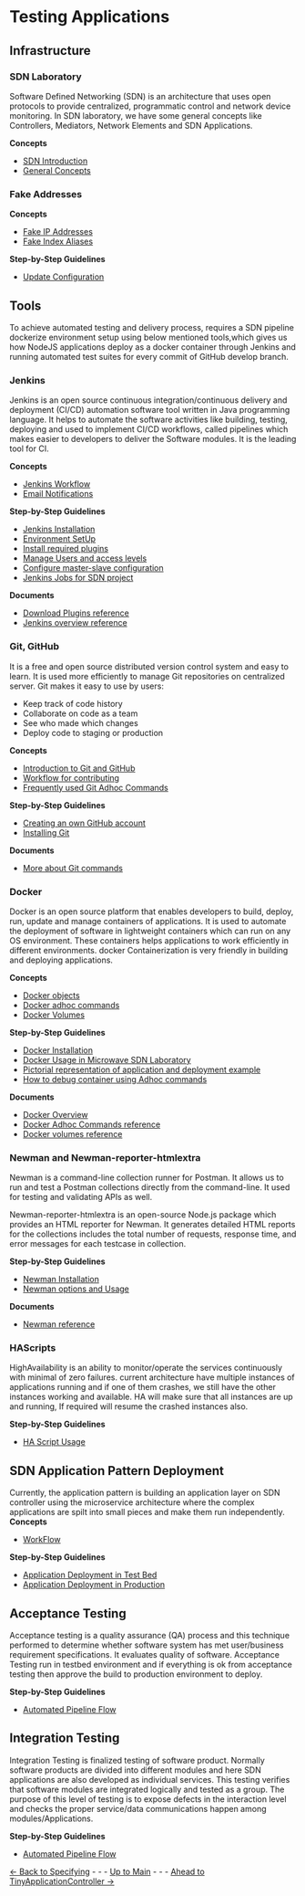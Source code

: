 # Testing Applications
## Infrastructure
### SDN Laboratory
Software Defined Networking (SDN) is an architecture that uses open protocols to provide centralized, programmatic control and network device monitoring. In SDN laboratory, we have some general concepts like Controllers, Mediators, Network Elements and SDN Applications.

**Concepts**
* [SDN Introduction](../Introduction/Introduction.md)
* [General Concepts](./Infrastructure/SdnLaboratory/Overview/OverviewandGeneralConcepts.md)

### Fake Addresses
**Concepts**
* [Fake IP Addresses](./Infrastructure/SdnLaboratory/FakeAddresses/IpAddresses.md)
* [Fake Index Aliases](./Infrastructure/SdnLaboratory/FakeAddresses/IndexAliases.md)

**Step-by-Step Guidelines**
* [Update Configuration](./Infrastructure/SdnLaboratory/IpAddresses/updateconfiguration.md)

## Tools
To achieve automated testing and delivery process, requires a SDN pipeline dockerize environment setup using below mentioned tools,which gives us how NodeJS applications deploy as a docker container through Jenkins and running automated test suites for every commit of GitHub develop branch.
### Jenkins
Jenkins is an open source continuous integration/continuous delivery and deployment (CI/CD) automation software tool written in Java programming language. It helps to automate the software activities like building, testing, deploying and used to implement CI/CD workflows, called pipelines which makes easier to developers to deliver the Software modules. It is the leading tool for CI.

**Concepts**
* [Jenkins Workflow](./Infrastructure/Tools/Jenkins/Jenkinsworkflow.md)
* [Email Notifications](./Infrastructure/Tools/Jenkins/EmailNotificationConfiguration.md)

**Step-by-Step Guidelines**
* [Jenkins Installation](./Infrastructure/Tools/Jenkins/JenkinsInstallation.md)
* [Environment SetUp](./Infrastructure/Tools/Jenkins/EnvironmentSetup.md)
* [Install required plugins](./Infrastructure/Tools/Jenkins/PluginInstallation.md)
* [Manage Users and access levels](./Infrastructure/Tools/Jenkins/ManageUsers.md)
* [Configure master-slave configuration](./Infrastructure/Tools/Jenkins/MasterSlaveConfiguration.md)
* [Jenkins Jobs for SDN project](./Infrastructure/Tools/Jenkins/JenkinsJobsAndSDNDeployment.md)

**Documents**
* [Download Plugins reference](https://updates.jenkins-ci.org/download/plugins/)
* [Jenkins overview reference](https://www.jenkins.io/doc/tutorials)

### Git, GitHub
It is a free and open source distributed version control system and easy to learn. It is used more efficiently to manage Git repositories on centralized server. 
Git makes it easy to use by users:
- Keep track of code history
- Collaborate on code as a team
- See who made which changes
- Deploy code to staging or production

**Concepts**
* [Introduction to Git and GitHub](../PreparingSpecifying/Introduction2Git/Introduction2Git.md)
* [Workflow for contributing](../PreparingSpecifying/WorkflowForContributing/WorkflowForContributing.md)
* [Frequently used Git Adhoc Commands](./Infrastructure/Tools/Git/GitCommands.md)

**Step-by-Step Guidelines**
* [Creating an own GitHub account](../PreparingSpecifying/OwnGitHubAccount/OwnGitHubAccount.md)
* [Installing Git](../PreparingSpecifying/InstallingGit/InstallingGit.md)

 **Documents**
* [More about Git commands](https://docs.github.com/en/get-started/using-git/about-git ) 

### Docker
Docker is an open source platform that enables developers to build, deploy, run, update and manage containers of applications. It is used to automate the deployment of software in lightweight containers which can run on any OS environment. These containers helps applications to work efficiently in different environments. docker Containerization is very friendly in building and deploying applications.

**Concepts**
* [Docker objects](./Infrastructure/Tools/Docker/DockerIntroduction.md#docker-objects)
* [Docker adhoc commands](./Infrastructure/Tools/Docker/DockerUsefulCommands.md)
* [Docker Volumes](./Infrastructure/Tools/Docker/DockerVolumes.md)

**Step-by-Step Guidelines**
* [Docker Installation](./Infrastructure/Tools/Docker/Installation.md)
* [Docker Usage in Microwave SDN Laboratory](./Infrastructure/Tools/Docker/UtilizationInSDN.md)
* [Pictorial representation of application and deployment example](./Infrastructure/Tools/Docker/UtilizationInSDN.md#example-pictorial-representation-of-application-and-deployment)
* [How to debug container using Adhoc commands](./Infrastructure/Tools/Docker/DebuggingContainer.md)

**Documents**
* [Docker Overview](https://docs.docker.com/get-started/overview/ )
* [Docker Adhoc Commands reference](https://docs.docker.com/engine/reference/commandline/docker/)
* [Docker volumes reference](https://docs.docker.com/storage/volumes/)
### Newman and Newman-reporter-htmlextra
Newman is a command-line collection runner for Postman. It allows us to run and test a Postman collections directly from the command-line. It used for testing and validating APIs as well.

Newman-reporter-htmlextra is an open-source Node.js package which provides an HTML reporter for Newman. It generates detailed HTML reports for the collections includes the total number of requests, response time, and error messages for each testcase in collection. 

**Step-by-Step Guidelines**
* [Newman Installation](./Infrastructure/Tools/Newman/Newman.md#install-newman-and-newman-reporter-htmlextra)
* [Newman options and Usage](./Infrastructure/Tools/Newman/Newman.md#basic-options-and-usage)

**Documents**
* [Newman reference](https://learning.postman.com/docs/running-collections/using-newman-cli/newman-options/)

### HAScripts
HighAvailability is an ability to monitor/operate the services continuously with minimal of zero failures. current architecture have multiple instances of applications running and if one of them crashes, we still have the other instances working and available. HA will make sure that all instances are up and running, If required will resume the crashed instances also.

**Step-by-Step Guidelines**
* [HA Script Usage](./Infrastructure/Tools/Scripts/Scripts.md)

## SDN Application Pattern Deployment
 Currently, the application pattern is building an application layer on SDN controller using the microservice architecture where the complex applications are spilt into small pieces and make them run independently.
**Concepts**
* [WorkFlow](./Infrastructure/SDNApplicationPatternDeployment/WorkFlow.md)

**Step-by-Step Guidelines**
* [Application Deployment in Test Bed](./Infrastructure/SDNApplicationPatternDeployment/AppDeploymentInTestBed.md)
* [Application Deployment in Production](./Infrastructure/SDNApplicationPatternDeployment/AppDeploymentInProd.md)

## Acceptance Testing
Acceptance testing is a quality assurance (QA) process and this technique performed to determine whether software system has met user/business requirement specifications. It evaluates quality of software. Acceptance Testing run in testbed environment and if everything is ok from acceptance testing then approve the build to production environment to deploy.

**Step-by-Step Guidelines**
* [Automated Pipeline Flow](./AcceptanceTesting/Overview/pipelineconfiguration.md) 

## Integration Testing
Integration Testing is finalized testing of software product. Normally software products are divided into different modules and here SDN applications are also developed as individual services. This testing verifies that  software modules are integrated logically and tested as a group. The purpose of this level of testing is to expose defects in the interaction level and checks the proper service/data communications happen among modules/Applications.

**Step-by-Step Guidelines**
* [Automated Pipeline Flow](./IntegrationTesting/Overview/pipelineconfiguration.md)

[<- Back to Specifying](../SpecifyingApplications/SpecifyingApplications.md) - - - [Up to Main](../Main.md) - - - [Ahead to TinyApplicationController ->](../TinyApplicationController/TinyApplicationController.md)
